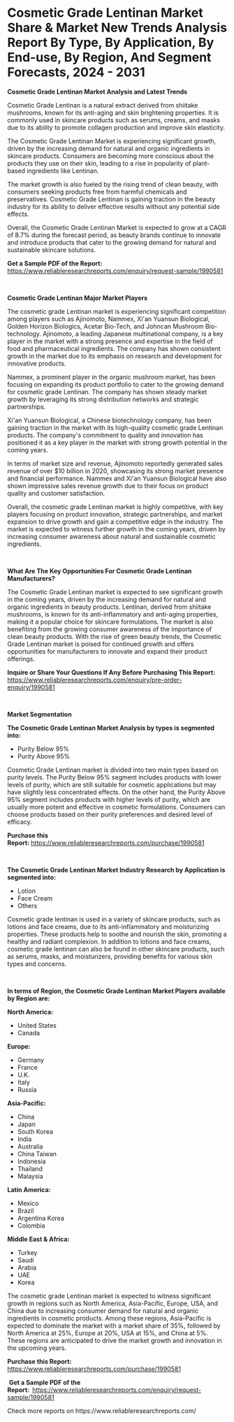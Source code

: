 <p><h1>Cosmetic Grade Lentinan Market Share & Market New Trends Analysis Report By Type, By Application, By End-use, By Region, And Segment Forecasts, 2024 - 2031</h1></p><p><strong>Cosmetic Grade Lentinan Market Analysis and Latest Trends</strong></p>
<p><p>Cosmetic Grade Lentinan is a natural extract derived from shiitake mushrooms, known for its anti-aging and skin brightening properties. It is commonly used in skincare products such as serums, creams, and masks due to its ability to promote collagen production and improve skin elasticity.</p><p>The Cosmetic Grade Lentinan Market is experiencing significant growth, driven by the increasing demand for natural and organic ingredients in skincare products. Consumers are becoming more conscious about the products they use on their skin, leading to a rise in popularity of plant-based ingredients like Lentinan.</p><p>The market growth is also fueled by the rising trend of clean beauty, with consumers seeking products free from harmful chemicals and preservatives. Cosmetic Grade Lentinan is gaining traction in the beauty industry for its ability to deliver effective results without any potential side effects.</p><p>Overall, the Cosmetic Grade Lentinan Market is expected to grow at a CAGR of 8.7% during the forecast period, as beauty brands continue to innovate and introduce products that cater to the growing demand for natural and sustainable skincare solutions.</p></p>
<p><strong>Get a Sample PDF of the Report:&nbsp;</strong> <a href="https://www.reliableresearchreports.com/enquiry/request-sample/1990581">https://www.reliableresearchreports.com/enquiry/request-sample/1990581</a></p>
<p>&nbsp;</p>
<p><strong>Cosmetic Grade Lentinan Major Market Players</strong></p>
<p><p>The cosmetic grade Lentinan market is experiencing significant competition among players such as Ajinomoto, Nammex, Xi'an Yuansun Biological, Golden Horizon Biologics, Acetar Bio-Tech, and Johncan Mushroom Bio-technology. Ajinomoto, a leading Japanese multinational company, is a key player in the market with a strong presence and expertise in the field of food and pharmaceutical ingredients. The company has shown consistent growth in the market due to its emphasis on research and development for innovative products.</p><p>Nammex, a prominent player in the organic mushroom market, has been focusing on expanding its product portfolio to cater to the growing demand for cosmetic grade Lentinan. The company has shown steady market growth by leveraging its strong distribution networks and strategic partnerships.</p><p>Xi'an Yuansun Biological, a Chinese biotechnology company, has been gaining traction in the market with its high-quality cosmetic grade Lentinan products. The company's commitment to quality and innovation has positioned it as a key player in the market with strong growth potential in the coming years.</p><p>In terms of market size and revenue, Ajinomoto reportedly generated sales revenue of over $10 billion in 2020, showcasing its strong market presence and financial performance. Nammex and Xi'an Yuansun Biological have also shown impressive sales revenue growth due to their focus on product quality and customer satisfaction.</p><p>Overall, the cosmetic grade Lentinan market is highly competitive, with key players focusing on product innovation, strategic partnerships, and market expansion to drive growth and gain a competitive edge in the industry. The market is expected to witness further growth in the coming years, driven by increasing consumer awareness about natural and sustainable cosmetic ingredients.</p></p>
<p>&nbsp;</p>
<p><strong>What Are The Key Opportunities For Cosmetic Grade Lentinan Manufacturers?</strong></p>
<p><p>The Cosmetic Grade Lentinan market is expected to see significant growth in the coming years, driven by the increasing demand for natural and organic ingredients in beauty products. Lentinan, derived from shiitake mushrooms, is known for its anti-inflammatory and anti-aging properties, making it a popular choice for skincare formulations. The market is also benefiting from the growing consumer awareness of the importance of clean beauty products. With the rise of green beauty trends, the Cosmetic Grade Lentinan market is poised for continued growth and offers opportunities for manufacturers to innovate and expand their product offerings.</p></p>
<p><strong>Inquire or Share Your Questions If Any Before Purchasing This Report:</strong> <a href="https://www.reliableresearchreports.com/enquiry/pre-order-enquiry/1990581">https://www.reliableresearchreports.com/enquiry/pre-order-enquiry/1990581</a></p>
<p>&nbsp;</p>
<p><strong>Market Segmentation</strong></p>
<p><strong>The Cosmetic Grade Lentinan Market Analysis by types is segmented into:</strong></p>
<p><ul><li>Purity Below 95%</li><li>Purity Above 95%</li></ul></p>
<p><p>Cosmetic Grade Lentinan market is divided into two main types based on purity levels. The Purity Below 95% segment includes products with lower levels of purity, which are still suitable for cosmetic applications but may have slightly less concentrated effects. On the other hand, the Purity Above 95% segment includes products with higher levels of purity, which are usually more potent and effective in cosmetic formulations. Consumers can choose products based on their purity preferences and desired level of efficacy.</p></p>
<p><strong>Purchase this Report:&nbsp;</strong><a href="https://www.reliableresearchreports.com/purchase/1990581">https://www.reliableresearchreports.com/purchase/1990581</a></p>
<p>&nbsp;</p>
<p><strong>The Cosmetic Grade Lentinan Market Industry Research by Application is segmented into:</strong></p>
<p><ul><li>Lotion</li><li>Face Cream</li><li>Others</li></ul></p>
<p><p>Cosmetic grade lentinan is used in a variety of skincare products, such as lotions and face creams, due to its anti-inflammatory and moisturizing properties. These products help to soothe and nourish the skin, promoting a healthy and radiant complexion. In addition to lotions and face creams, cosmetic grade lentinan can also be found in other skincare products, such as serums, masks, and moisturizers, providing benefits for various skin types and concerns.</p></p>
<p>&nbsp;</p>
<p><strong>In terms of Region, the Cosmetic Grade Lentinan Market Players available by Region are:</strong></p>
<p>
    <p> <strong> North America: </strong>
        <ul>
            <li>United States</li>
            <li>Canada</li>
        </ul>
        </p> 
    <p> <strong> Europe: </strong>
        <ul>
            <li>Germany</li>
            <li>France</li>
            <li>U.K.</li>
            <li>Italy</li>
            <li>Russia</li>
        </ul>
        </p> 
    <p> <strong> Asia-Pacific: </strong>
        <ul>
            <li>China</li>
            <li>Japan</li>
            <li>South Korea</li>
            <li>India</li>
            <li>Australia</li>
            <li>China Taiwan</li>
            <li>Indonesia</li>
            <li>Thailand</li>
            <li>Malaysia</li>
        </ul>
        </p> 
    <p> <strong> Latin America: </strong>
        <ul>
            <li>Mexico</li>
            <li>Brazil</li>
            <li>Argentina Korea</li>
            <li>Colombia</li>
        </ul>
        </p> 
    <p> <strong> Middle East & Africa: </strong>
        <ul>
            <li>Turkey</li>
            <li>Saudi</li>
            <li>Arabia</li>
            <li>UAE</li>
            <li>Korea</li>
        </ul>
    </p>
    </p>
<p><p>The cosmetic grade Lentinan market is expected to witness significant growth in regions such as North America, Asia-Pacific, Europe, USA, and China due to increasing consumer demand for natural and organic ingredients in cosmetic products. Among these regions, Asia-Pacific is expected to dominate the market with a market share of 35%, followed by North America at 25%, Europe at 20%, USA at 15%, and China at 5%. These regions are anticipated to drive the market growth and innovation in the upcoming years.</p></p>
<p><strong>Purchase this Report: </strong><a href="https://www.reliableresearchreports.com/purchase/1990581">https://www.reliableresearchreports.com/purchase/1990581</a></p>
<p>&nbsp;<strong>Get a Sample PDF of the Report:&nbsp;&nbsp;</strong><a href="https://www.reliableresearchreports.com/enquiry/request-sample/1990581">https://www.reliableresearchreports.com/enquiry/request-sample/1990581</a></p>
<p><strong></strong></p>
<p>Check more reports on https://www.reliableresearchreports.com/</p>